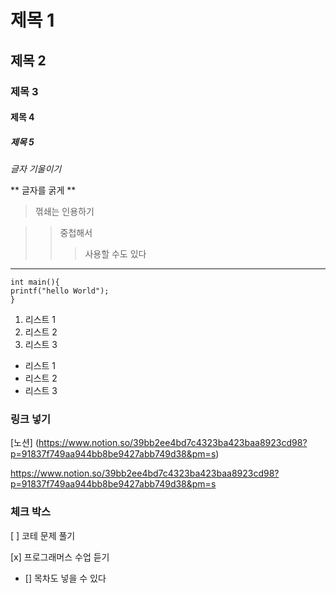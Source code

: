 
# 제목 1
## 제목 2
### 제목 3
#### 제목 4
##### 제목 5

*글자 기울이기*

** 글자를 굵게 **

> 꺾쇄는 인용하기

>> 중첩해서
>>> 사용할 수도 있다


___

```
int main(){
printf("hello World");
}
```

1. 리스트 1
2. 리스트 2
3. 리스트 3

* 리스트 1
* 리스트 2 
* 리스트 3


### 링크 넣기


[노션] (https://www.notion.so/39bb2ee4bd7c4323ba423baa8923cd98?p=91837f749aa944bb8be9427abb749d38&pm=s)

<https://www.notion.so/39bb2ee4bd7c4323ba423baa8923cd98?p=91837f749aa944bb8be9427abb749d38&pm=s>


### 체크 박스

[ ] 코테 문제 풀기

[x] 프로그래머스 수업 듣기

- [] 목차도 넣을 수 있다


